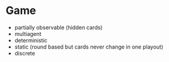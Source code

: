 # Game
- partially observable (hidden cards)
- multiagent
- deterministic
- static (round based but cards never change in one playout)
- discrete